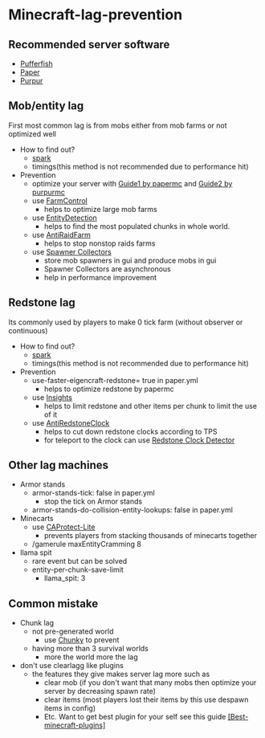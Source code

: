 # Minecraft-lag-prevention
## Recommended server software
- [Pufferfish](https://ci.pufferfish.host/job/Pufferfish-1.18/)
- [Paper](https://papermc.io/downloads)
- [Purpur](https://purpurmc.org/)
## Mob/entity lag
First most common lag is from mobs either from mob farms or not optimized well
- How to find out?
  - [spark](https://www.spigotmc.org/resources/spark.57242/)
  - timings(this method is not recommended due to performance hit)
- Prevention
  - optimize your server with [Guide1 by papermc](https://eternity.community/index.php/paper-optimization/) and [Guide2 by purpurmc](https://github.com/YouHaveTrouble/minecraft-optimization)
  - use [FarmControl](https://www.spigotmc.org/resources/farmcontrol-1-15-1-18.86923/)
    - helps to optimize large mob farms
  - use [EntityDetection](https://www.spigotmc.org/resources/entitydetection-tile-entity-support.20588/)
    - helps to find the most populated chunks in whole world.
  - use [AntiRaidFarm](https://www.spigotmc.org/resources/antiraidfarm-block-cheaty-infinite-raid-farms.83283/)
    - helps to stop nonstop raids farms
  - use [Spawner Collectors](https://www.spigotmc.org/resources/spawner-collectors-no-spawner-lag-mysql.85852/)
    - store mob spawners in gui and produce mobs in gui
    - Spawner Collectors are asynchronous
    - help in performance improvement
## Redstone lag
Its commonly used by players to make 0 tick farm (without observer or continuous)
- How to find out?
  - [spark](https://www.spigotmc.org/resources/spark.57242/)
  - timings(this method is not recommended due to performance hit)
- Prevention
  - use-faster-eigencraft-redstone= true in paper.yml
    - helps to optimize redstone by papermc
  - use [Insights](https://www.spigotmc.org/resources/insights-super-configurable-region-limits-asynchronous-scans-1-18.56489/)
    - helps to limit redstone and other items per chunk to limit the use of it
  - use [AntiRedstoneClock](https://www.spigotmc.org/resources/antiredstoneclock-worldguard-plotsquard-support-1-8-1-17.18557/) 
    - helps to cut down redstone clocks according to TPS
    - for teleport to the clock can use [Redstone Clock Detector](https://dev.bukkit.org/projects/redstone-clock-detector)
## Other lag machines
  - Armor stands 
    - armor-stands-tick: false in paper.yml
      - stop the tick on Armor stands
    - armor-stands-do-collision-entity-lookups: false in paper.yml
  - Minecarts
    - use [CAProtect-Lite](https://github.com/castaway-gg/CAProtect-Lite)
      -  prevents players from stacking thousands of minecarts together
    - /gamerule maxEntityCramming 8
  - llama spit
    - rare event but can be solved
    - entity-per-chunk-save-limit
      - llama_spit: 3
## Common mistake
- Chunk lag
   - not pre-generated world
      - use [Chunky](https://www.spigotmc.org/resources/chunky.81534/) to prevent
   - having more than 3 survival worlds
      - more the world more the lag
- don't use clearlagg like plugins
   - the features they give makes server lag more such as
      - clear mob (if you don't want that many mobs then optimize your server by decreasing spawn rate)
      - clear items (most players lost their items by this use despawn items in config)
      - Etc.
Want to get best plugin for your self see this guide [[Best-minecraft-plugins]](https://github.com/Fickletcell/Best-minecraft-plugins)
